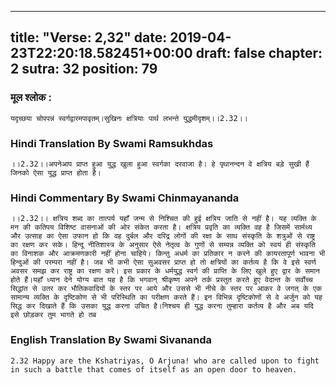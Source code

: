 
---
title: "Verse: 2,32"
date: 2019-04-23T22:20:18.582451+00:00
draft: false
chapter: 2
sutra: 32
position: 79
---
### मूल श्लोक :
```
यदृच्छया चोपपन्नं स्वर्गद्वारमपावृतम्।सुखिनः क्षत्रियाः पार्थ लभन्ते युद्धमीदृशम्।।2.32।।

```

### Hindi Translation By Swami Ramsukhdas
```
।।2.32।।अपनेआप प्राप्त हुआ युद्ध खुला हुआ स्वर्गका दरवाजा है। हे पृथानन्दन वे क्षत्रिय बड़े सुखी हैं जिनको ऐसा युद्ध प्राप्त होता है।

```

### Hindi Commentary By Swami Chinmayananda
```
।।2.32।। क्षत्रिय शब्द का तात्पर्य यहाँ जन्म से निश्चित की हुई क्षत्रिय जाति से नहीं है। यह व्यक्ति के मन की कतिपय विशिष्ट वासनाओं की ओर संकेत करता है। क्षत्रिय प्रवृति का व्यक्ति वह है जिसमें सार्मथ्य और उत्साह का ऐसा उफान हो कि वह दुर्बल और दरिद्र लोगों की रक्षा के साथ संस्कृति के शत्रुओं से राष्ट्र का रक्षण कर सके। हिन्दू नीतिशास्त्र के अनुसार ऐसे नेतृत्व के गुणों से सम्पन्न व्यक्ति को स्वयं ही संस्कृति का विनाशक और आक्रमणकारी नहीं होना चाहिये। किन्तु अधर्म का प्रतिकार न करने की कायरतापूर्ण भावना भी हिन्दुओं की परम्परा नहीं है। जब भी कभी ऐसा सुअवसर प्राप्त हो तो क्षत्रियों का कर्तव्य है कि वे इसे स्वर्ण अवसर समझ कर राष्ट्र का रक्षण करें। इस प्रकार के धर्मयुद्ध स्वर्ग की प्राप्ति के लिए खुले हुए द्वार के समान होते हैं।यहाँ ध्यान देने योग्य बात यह है कि भगवान् श्रीकृष्ण अपने तर्क प्रस्तुत करते हुए वेदान्त के सर्वोच्च सिद्धांत से उतर कर भौतिकवादियों के स्तर पर आये और उससे भी नीचे के स्तर पर आकर वे जगत् के एक सामान्य व्यक्ति के दृष्टिकोण से भी परिस्थिति का परीक्षण करते हैं। इन विभिन्न दृष्टिकोणों से वे अर्जुन को यह सिद्ध कर दिखाते हैं कि उसका युद्ध करना उचित है।निश्चय ही युद्ध करना तुम्हारा कर्तव्य है और अब यदि इसे छोड़कर तुम भागते हो तब

```

### English Translation By Swami  Sivananda
```
2.32 Happy are the Kshatriyas, O Arjuna! who are called upon to fight in such a battle that comes of itself as an open door to heaven.

```


